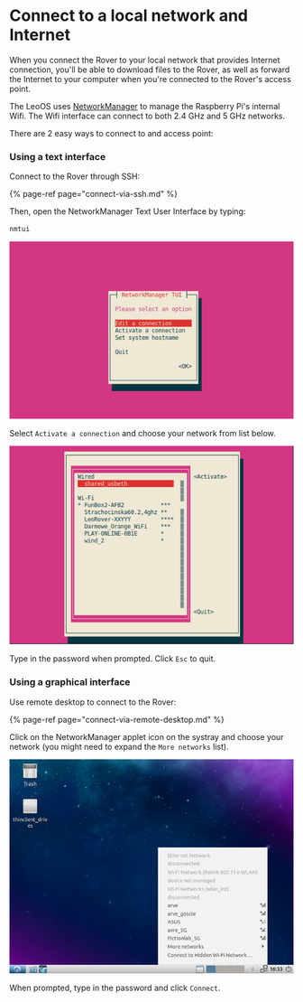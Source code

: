 # Connect to a local network and Internet

When you connect the Rover to your local network that provides Internet connection, you'll be able to download files to the Rover, as well as forward the Internet to your computer when you're connected to the Rover's access point.

The LeoOS uses [NetworkManager](https://en.wikipedia.org/wiki/NetworkManager) to manage the Raspberry Pi's internal Wifi. The Wifi interface can connect to both 2.4 GHz and 5 GHz networks. 

There are 2 easy ways to connect to and access point:

### Using a text interface

Connect to the Rover through SSH:

{% page-ref page="connect-via-ssh.md" %}

Then, open the NetworkManager Text User Interface by typing:

```bash
nmtui
```

![](../.gitbook/assets/image%20%2839%29.png)

Select `Activate a connection` and choose your network from list below.

![](../.gitbook/assets/image%20%281%29.png)

Type in the password when prompted. Click `Esc` to quit.

### Using a graphical interface

Use remote desktop to connect to the Rover:

{% page-ref page="connect-via-remote-desktop.md" %}

Click on the NetworkManager applet icon on the systray and choose your network \(you might need to expand the `More networks` list\).

![](../.gitbook/assets/image%20%2860%29.png)

When prompted, type in the password and click `Connect`.

